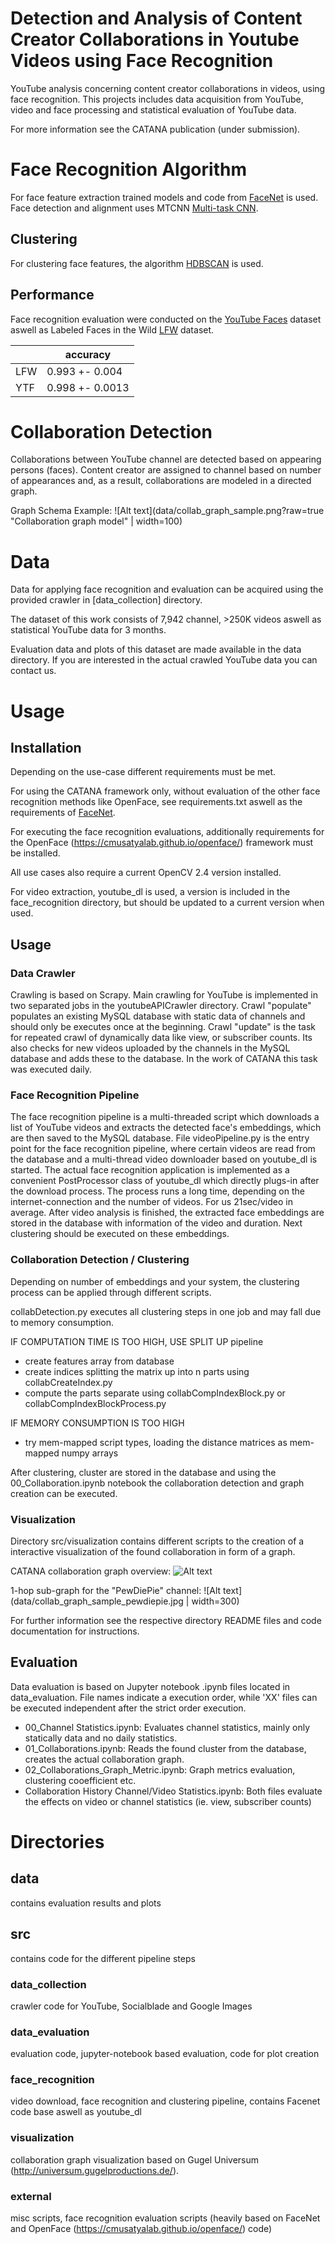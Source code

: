 # Detection and Analysis of Content Creator Collaborations in Youtube Videos using Face Recognition

YouTube analysis concerning content creator collaborations in videos, using face recognition.
This projects includes data acquisition from YouTube, video and face processing and statistical evaluation of YouTube data.

For more information see the CATANA publication (under submission).


# Face Recognition Algorithm
For face feature extraction trained models and code from [FaceNet](https://github.com/davidsandberg/facenet) is used.
Face detection and alignment uses MTCNN [Multi-task CNN](https://kpzhang93.github.io/MTCNN_face_detection_alignment/index.html).


## Clustering
For clustering face features, the algorithm [HDBSCAN](https://github.com/scikit-learn-contrib/hdbscan) is used.

## Performance
Face recognition evaluation were conducted on the [YouTube Faces](https://www.cs.tau.ac.il/~wolf/ytfaces/) dataset aswell as Labeled Faces in the Wild [LFW](http://vis-www.cs.umass.edu/lfw/) dataset.

|     | accuracy |
|-----|----------|
| LFW | 0.993 +- 0.004   |
| YTF | 0.998 +- 0.0013  |


# Collaboration Detection

Collaborations between YouTube channel are detected based on appearing persons (faces).
Content creator are assigned to channel based on number of appearances and, as a result, collaborations are modeled in a directed graph.

Graph Schema Example:
![Alt text](data/collab_graph_sample.png?raw=true "Collaboration graph model" | width=100)


# Data
Data for applying face recognition and evaluation can be acquired using the provided crawler in [data_collection] directory.

The dataset of this work consists of 7,942 channel, >250K videos aswell as statistical YouTube data for 3 months.

Evaluation data and plots of this dataset are made available in the data directory.
If you are interested in the actual crawled YouTube data you can contact us.


# Usage

## Installation


Depending on the use-case different requirements must be met.

For using the CATANA framework only, without evaluation of the other face recognition methods like OpenFace, see requirements.txt aswell as the
requirements of [FaceNet](https://github.com/davidsandberg/facenet).

For executing the face recognition evaluations, additionally requirements for the OpenFace (https://cmusatyalab.github.io/openface/) framework must be installed.

All use cases also require a current OpenCV 2.4 version installed.

For video extraction, youtube_dl is used, a version is included in the face_recognition directory, but should be updated to a current version when used.

## Usage

### Data Crawler

Crawling is based on Scrapy. Main crawling for YouTube is implemented in two separated jobs in the youtubeAPICrawler directory.
Crawl "populate" populates an existing MySQL database with static data of channels and should only be executes once at the beginning.
Crawl "update" is the task for repeated crawl of dynamically data like view, or subscriber counts. Its also checks for new videos uploaded by the channels in the MySQL database and 
adds these to the database. In the work of CATANA this task was executed daily.


### Face Recognition Pipeline

The face recognition pipeline is a multi-threaded script which downloads a list of YouTube videos and extracts the detected face's embeddings, which are then saved to 
the MySQL database.
File videoPipeline.py is the entry point for the face recognition pipeline, where certain videos are read from the database and a multi-thread video downloader based on youtube_dl is started.
The actual face recognition application is implemented as a convenient PostProcessor class of youtube_dl which directly plugs-in after the download process.
The process runs a long time, depending on the internet-connection and the number of videos. For us 21sec/video in average.
After video analysis is finished, the extracted face embeddings are stored in the database with information of the video and duration.
Next clustering should be executed on these embeddings.

### Collaboration Detection / Clustering

Depending on number of embeddings and your system, the clustering process can be applied through different scripts.

collabDetection.py executes all clustering steps in one job and may fall due to memory consumption.

IF COMPUTATION TIME IS TOO HIGH, USE SPLIT UP pipeline

- create features array from database
- create indices splitting the matrix up into n parts using collabCreateIndex.py
- compute the parts separate using collabCompIndexBlock.py or collabCompIndexBlockProcess.py

IF MEMORY CONSUMPTION IS TOO HIGH

- try mem-mapped script types, loading the distance matrices as mem-mapped numpy arrays

After clustering, cluster are stored in the database and using the 00_Collaboration.ipynb notebook the collaboration detection and graph creation can be executed.


### Visualization

Directory src/visualization contains different scripts to the creation of a interactive visualization of the found collaboration in form of a graph.

CATANA collaboration graph overview:
![Alt text](data/collab_graph.png?raw=true "CATANA collaboration graph")

1-hop sub-graph for the "PewDiePie" channel:
![Alt text](data/collab_graph_sample_pewdiepie.jpg | width=300)



For further information see the respective directory README files and code documentation for instructions.


## Evaluation

Data evaluation is based on Jupyter notebook .ipynb files located in data_evaluation.
File names indicate a execution order, while 'XX' files can be executed independent after the strict order execution.

- 00_Channel Statistics.ipynb: Evaluates channel statistics, mainly only statically data and no daily statistics.
- 01_Collaborations.ipynb: Reads the found cluster from the database, creates the actual collaboration graph.
- 02_Collaborations_Graph_Metric.ipynb: Graph metrics evaluation, clustering cooefficient etc.
- Collaboration History Channel/Video Statistics.ipynb: Both files evaluate the effects on video or channel statistics (ie. view, subscriber counts)


# Directories

## data
contains evaluation results and plots

## src
contains code for the different pipeline steps

### data_collection
crawler code for YouTube, Socialblade and Google Images

### data_evaluation
evaluation code, jupyter-notebook based evaluation, code for plot creation

### face_recognition
video download, face recognition and clustering pipeline, contains Facenet code base aswell as youtube_dl

### visualization
collaboration graph visualization based on Gugel Universum (http://universum.gugelproductions.de/).

### external
misc scripts, face recognition evaluation scripts (heavily based on FaceNet and OpenFace (https://cmusatyalab.github.io/openface/) code)
